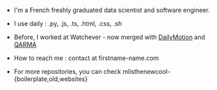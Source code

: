 * I'm a French freshly graduated data scientist and software engineer.

* I use daily : .py, .js, .ts, .html, .css, .sh

* Before, I worked at Watchever - now merged with [DailyMotion](https://www.dailymotion.com/) and [QARMA](https://qarma.lis-lab.fr/)

* How to reach me : contact at firstname-name.com

* For more repositories, you can check mlisthenewcool-{boilerplate,old,websites}
